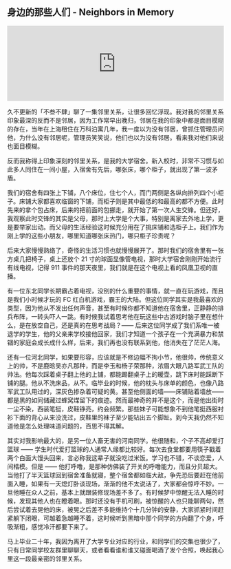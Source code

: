 ## 身边的那些人们 - Neighbors in Memory

<iframe allow="autoplay *; encrypted-media *; fullscreen *; clipboard-write" frameborder="0" height="175" style="width:100%;max-width:660px;overflow:hidden;background:transparent;" sandbox="allow-forms allow-popups allow-same-origin allow-scripts allow-storage-access-by-user-activation allow-top-navigation-by-user-activation" src="https://embed.podcasts.apple.com/cn/podcast/%E6%8A%B1%E5%9B%A2%E5%8F%96%E6%9A%96%E6%97%B6-%E6%88%91%E5%BC%80%E5%A7%8B%E9%87%8D%E6%96%B0%E5%AE%A1%E8%A7%86%E9%82%BB%E9%87%8C%E5%85%B3%E7%B3%BB/id1589080160?i=1000566143611"></iframe>

久不更新的「不叁不肆」聊了一集邻里关系，让很多回忆浮现。我对我的邻里关系印象最深的反而不是邻居，因为工作常早出晚归，邻居在我的印象中都是面目模糊的存在，当年在上海租住在万科泊寓几年，我一度以为没有邻居，曾抓住管理员问他，为什么没有邻居呢，管理员笑笑说，他们也以为没有邻居。看来我对他们来说也面目模糊。

反而我称得上印象深刻的邻里关系，是我的大学宿舍。新入校时，非常不习惯与如此多人同住在一间小屋，入宿舍有先后，哪张床，哪个柜子，就出现了第一波矛盾。

我们的宿舍有四张上下铺，八个床位，住七个人，而门两侧是各纵向排列四个小柜子。床铺大家都喜欢临窗的下铺，而柜子则是其中最低的和最高的都不方便。此时先来的拿个包占床，后来的把前面的包挪走，就开始了第一次人生交锋。但还好，我观察此时交锋的其实是父母，那时上大学是个大事，特别是离家去外地上学，更是要举家出动。而父母的生活经验这时候充分用在了挑床铺和选柜子上。我们作为刚上学的这些小朋友，哪里知道哪张床热门，哪只柜子珍贵呢？

后来大家慢慢熟络了，奇怪的生活习惯也就慢慢展开了。那时我们的宿舍里有一张方桌几把椅子，桌上还放个 21 寸的球面显像管电视，那时大学宿舍刚刚开始流行有线电视，记得 911 事件的那天夜里，我们就是在这个电视上看的凤凰卫视的直播。

有一位东北同学长期霸占着电视，没别的什么重要的事情，就一直在玩游戏，而且是我们小时候才玩的 FC 红白机游戏，霸王的大陆。但这位同学其实是我最喜欢的类型，因为他从不发出任何声音，甚至有时候你都不知道他在宿舍里，正静静的排兵布阵，一转头吓人一跳。有时候我试着思考他在玩这些中古游戏时脑子里在想什么，是在放空自己，还是真的在思考战局？—— 后来这位同学成了我们系唯一被退学的学生，他的父亲来学校接他回家，我们才知道一个孩子在一个充满暴力和禁锢的家庭会成长成什么样，后来，我们再也没有联系到他，他消失在了茫茫人海。

还有一位河北同学，如果要形容，应该就是不修边幅不拘小节，他很帅，传统意义上的帅，不是鹿晗吴亦凡那种，而是李玉和杨子荣那种，浓眉大眼八路军武工队的帅法。他每次踩着桌子翻上他的上铺，都能踢翻桌子上的暖壶，跳下床时能踩断下铺的腿。他从不洗床品，从不。临毕业的时候，他的枕头与床单的颜色，也像八路军武工队用过的，深灰色掺杂着可疑的黄。甚至他侧面的墙——床铺贴着墙放——都是黑的如同储藏过蜂窝煤留下的痕迹。然而最神奇的并不是这个，而是他出街时一尘不染，西装笔挺，皮鞋铮亮，约会频繁。那些妹子可能想象不到他笔挺西服衬衫下面的背心从来没洗过，皮鞋里的袜子至少能钻出五个脚趾。到今天我仍然不知道他是怎么处理味道问题的，百思不得其解。

其实对我影响最大的，是另一位人畜无害的河南同学。他很随和，个子不高却爱打篮球 —— 学生时代爱打篮球的人通常人缘都比较好。每次去食堂都要用筷子戳着两个白面大馒头回来，言必称我这辈子就没吃过米饭。学习也不错，不谈恋爱，人间楷模。但是 —— 他打呼噜，是那种仿佛装了开关的呼噜能力，而且分贝超大。当他打了半天篮球回到宿舍准备就寝，整个宿舍都如临大敌，争先恐后要赶在他前面入睡，如果有一天熄灯卧谈现场，渐渐的他不太说话了，大家都会惊呼不妙。一旦他睡在众人之前，基本上就跟装修现场差不多了。有时候梦中惊醒无法入睡的时候，发现其他人也在瞪着眼。那时还没有手机可刷，被惊醒的人也只能聊两句，然后尝试着去晃他的床，被晃之后差不多能维持个十几分钟的安静，大家抓紧时间赶紧躺下闭眼，可越着急越睡不着，这时候听到黑暗中那个同学的方向翻了个身，呼吸渐粗，感觉冷汗都要下来了。

马上毕业二十年，我因为离开了大学专业对应的行业，和同学们的交集也很少了，只有日常同学校友群里聊聊天，或者看看谁和谁又碰面喝酒了发个合照，唤起我心里这一段最亲密的邻里关系。



